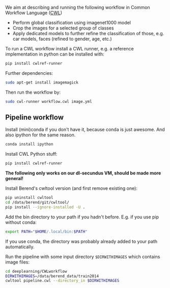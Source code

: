 We aim at describing and running the following workflow in Common Workflow Language ([CWL](http://www.commonwl.org/draft-3/UserGuide.html#First_example)) 

* Perform global classification using imagenet1000 model
* Crop the images for a selected group of classes
* Apply dedicated models to further refine the classification of those, e.g. car models, faces (refined to gender, age, etc.)

To run a CWL workflow install a CWL runner, e.g. a reference implementation in python can be installed with:
```sh
pip install cwlref-runner
```
Further dependencies:
```sh
sudo apt-get install imagemagick
```

Then run the workflow by:
```sh
sudo cwl-runner workflow.cwl image.yml
```

## Pipeline workflow

Install (mini)conda if you don't have it, because conda is just awesome. And also ipython for the same reason.

```sh
conda install ipython
```

Install CWL Python stuff:
```sh
pip install cwlref-runner
```

**The following only works on our dl-secundus VM, should be made more general!**

Install Berend's cwltool version (and first remove existing one):
```sh
pip uninstall cwltool
cd /data/berend/git/cwltool/
pip install --ignore-installed -U .
```

Add the bin directory to your path if you hadn't before. E.g. if you use pip without conda:
```sh
export PATH="$HOME/.local/bin:$PATH"
```
If you use conda, the directory was probably already added to your path automatically.

Run the pipeline with some input directory `$DIRWITHIMAGES` which contains image files:
```sh
cd deeplearning/CWLworkflow
DIRWITHIMAGES=/data/berend_data/train2014
cwltool pipeline.cwl --directory_in $DIRWITHIMAGES
```
